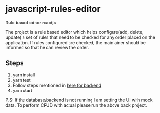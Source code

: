 # javascript-rules-editor

Rule based editor reactjs

The project is a rule based editor which helps configure(add, delete, update) a set of rules that
need to be checked for any order placed on the application. If rules configured are checked, the maintainer
should be informed so that he can review the order.


## Steps

1. yarn install
2. yarn test
3. Follow steps mentioned in [here for backend](https://github.com/jinxac/javascript-rules-backend)
4. yarn start

P.S: If the database/backend is not running I am setting the UI with mock data. To perform CRUD with actual please run the above back project.



